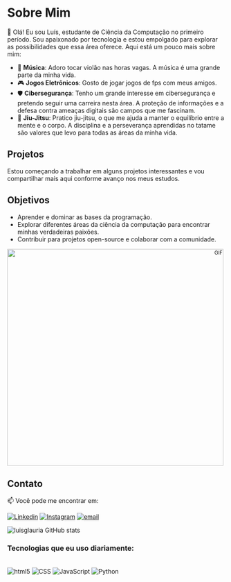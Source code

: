 # Sobre Mim

👋 Olá! Eu sou Luís, estudante de Ciência da Computação no primeiro período. Sou apaixonado por tecnologia e estou empolgado para explorar as possibilidades que essa área oferece. Aqui está um pouco mais sobre mim:

- 🎸 **Música**: Adoro tocar violão nas horas vagas. A música é uma grande parte da minha vida.
- 🎮 **Jogos Eletrônicos**: Gosto de jogar jogos de fps com meus amigos.
- 🛡️ **Cibersegurança**: Tenho um grande interesse em cibersegurança e pretendo seguir uma carreira nesta área. A proteção de informações e a defesa contra ameaças digitais são campos que me fascinam.
- 🥋 **Jiu-Jitsu**: Pratico jiu-jitsu, o que me ajuda a manter o equilíbrio entre a mente e o corpo. A disciplina e a perseverança aprendidas no tatame são valores que levo para todas as áreas da minha vida.


## Projetos

Estou começando a trabalhar em alguns projetos interessantes e vou compartilhar mais aqui conforme avanço nos meus estudos.

## Objetivos

- Aprender e dominar as bases da programação.
- Explorar diferentes áreas da ciência da computação para encontrar minhas verdadeiras paixões.
- Contribuir para projetos open-source e colaborar com a comunidade.

<sup align="right">
  <img src="https://media1.tenor.com/m/6Tc-POkXDgYAAAAC/epic-rick-and-morty.gif" alt="GIF" width="500"/>
</sup>

## Contato

📫 Você pode me encontrar em:

[![Linkedin](https://img.shields.io/badge/LinkedIn-0077B5?style=for-the-badge&logo=linkedin&logoColor=white)](https://www.linkedin.com/in/me/)
[![Instagram](https://img.shields.io/badge/Instagram-E4405F?style=for-the-badge&logo=instagram&logoColor=white)](https://www.instagram.com/luisglauria/)
[![email](https://img.shields.io/badge/Gmail-D14836?style=for-the-badge&logo=gmail&logoColor=white)](mailto:luisguilherme.lauria@dominio.com)

![luisglauria GitHub stats](https://github-readme-stats.vercel.app/api?username=luisglauria&show_icons=true&theme=radical)

### Tecnologias que eu uso diariamente:
<div style="display:inline_block"><br/>
<img align="center" alt="html5" src="https://img.shields.io/badge/HTML5-E34F26?style=for-the-badge&logo=html5&logoColor=white
">
<img align="center" alt="CSS" src="https://img.shields.io/badge/CSS-239120?&style=for-the-badge&logo=css3&logoColor=white">
<img align="center" alt="JavaScript" src="https://img.shields.io/badge/JavaScript-F7DF1E?style=for-the-badge&logo=javascript&logoColor=black">
<img align="center" alt="Python" src="https://img.shields.io/badge/Python-14354C?style=for-the-badge&logo=python&logoColor=white
">
</div>
